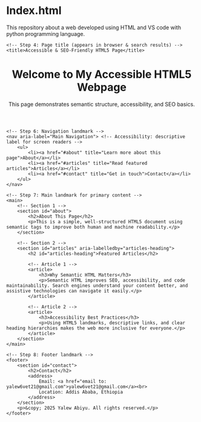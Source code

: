 # Index.html
This repository about a web developed using HTML and VS code with python programming language.

<!DOCTYPE html> <!-- Step 1: Declare HTML5 document type -->
<html lang="en"> <!-- Step 2: Set language for accessibility and SEO -->
    
<head>
    <!-- Step 3: Metadata for SEO & accessibility -->
    <meta charset="UTF-8"> <!-- Character encoding -->
    <meta name="viewport" content="width=device-width, initial-scale=1.0"> <!-- Mobile-friendly -->
    <meta name="description" content="A beginner-friendly, accessible HTML5 webpage demonstrating semantic structure and SEO principles."> <!-- SEO meta description -->
    <meta name="author" content="Yalew Abiyu"> <!-- Optional author info -->

    <!-- Step 4: Page title (appears in browser & search results) -->
    <title>Accessible & SEO-Friendly HTML5 Page</title>
</head>

<body>
    <!-- Step 5: Header landmark for page intro -->
    <header>
        <h1>Welcome to My Accessible HTML5 Webpage</h1> <!-- Main heading for SEO -->
        <p>This page demonstrates semantic structure, accessibility, and SEO basics.</p>
    </header>

    <!-- Step 6: Navigation landmark -->
    <nav aria-label="Main Navigation"> <!-- Accessibility: descriptive label for screen readers -->
        <ul>
            <li><a href="#about" title="Learn more about this page">About</a></li>
            <li><a href="#articles" title="Read featured articles">Articles</a></li>
            <li><a href="#contact" title="Get in touch">Contact</a></li>
        </ul>
    </nav>

    <!-- Step 7: Main landmark for primary content -->
    <main>
        <!-- Section 1 -->
        <section id="about">
            <h2>About This Page</h2>
            <p>This is a simple, well-structured HTML5 document using semantic tags to improve both human and machine readability.</p>
        </section>

        <!-- Section 2 -->
        <section id="articles" aria-labelledby="articles-heading">
            <h2 id="articles-heading">Featured Articles</h2>
            
            <!-- Article 1 -->
            <article>
                <h3>Why Semantic HTML Matters</h3>
                <p>Semantic HTML improves SEO, accessibility, and code maintainability. Search engines understand your content better, and assistive technologies can navigate it easily.</p>
            </article>

            <!-- Article 2 -->
            <article>
                <h3>Accessibility Best Practices</h3>
                <p>Using HTML5 landmarks, descriptive links, and clear heading hierarchies makes the web more inclusive for everyone.</p>
            </article>
        </section>
    </main>

    <!-- Step 8: Footer landmark -->
    <footer>
        <section id="contact">
            <h2>Contact</h2>
            <address>
                Email: <a href="email to: yalew6vet21@gmail.com">yalew6vet21@gmail.com</a><br>
                Location: Addis Ababa, Ethiopia
            </address>
        </section>
        <p>&copy; 2025 Yalew Abiyu. All rights reserved.</p>
    </footer>
</body>
</html>
